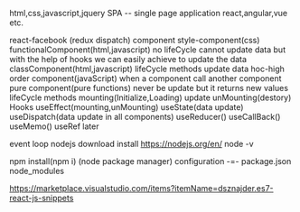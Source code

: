 html,css,javascript,jquery
SPA -- single page application
    react,angular,vue etc.

react-facebook
    (redux dispatch)
component
    style-component(css)
    functionalComponent(html,javascript)
        no lifeCycle 
        cannot update data but with the help of hooks we can easily achieve to update the data
    classComponent(html,javascript)
         lifeCycle methods
        update data
    hoc-high order component(javaScript)
        when a component call another component
    pure component(pure functions)
        never be update but it returns new values
lifeCycle methods
    mounting(Initialize,Loading)
    update
    unMounting(destory)
Hooks
    useEffect(mounting,unMounting)
    useState(data update)
    useDispatch(data update in all components)
    useReducer()
    useCallBack()
    useMemo()
    useRef later

event loop
nodejs download install
https://nodejs.org/en/
node -v

npm install(npm i)  (node package manager)
configuration -=- package.json
node_modules


https://marketplace.visualstudio.com/items?itemName=dsznajder.es7-react-js-snippets